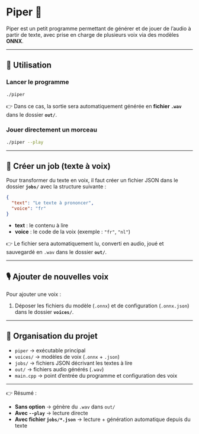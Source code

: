# Piper 🎵

Piper est un petit programme permettant de générer et de jouer de l’audio à partir de texte, avec prise en charge de plusieurs voix via des modèles **ONNX**.

---

## 🚀 Utilisation

### Lancer le programme

```bash
./piper
```

👉 Dans ce cas, la sortie sera automatiquement générée en **fichier `.wav`** dans le dossier **`out/`**.

### Jouer directement un morceau

```bash
./piper --play
```

---

## 📝 Créer un job (texte à voix)

Pour transformer du texte en voix, il faut créer un fichier JSON dans le dossier **`jobs/`** avec la structure suivante :

```json
{
  "text": "Le texte à prononcer",
  "voice": "fr"
}
```

* **text** : le contenu à lire
* **voice** : le code de la voix (exemple : `"fr"`, `"nl"`)

👉 Le fichier sera automatiquement lu, converti en audio, joué et sauvegardé en `.wav` dans le dossier **`out/`**.

---

## 🎙️ Ajouter de nouvelles voix

Pour ajouter une voix :

1. Déposer les fichiers du modèle (`.onnx`) et de configuration (`.onnx.json`) dans le dossier **`voices/`**.

---

## 📂 Organisation du projet

* `piper` → exécutable principal
* `voices/` → modèles de voix (`.onnx` + `.json`)
* `jobs/` → fichiers JSON décrivant les textes à lire
* `out/` → fichiers audio générés (`.wav`)
* `main.cpp` → point d’entrée du programme et configuration des voix

---

👉 Résumé :

* **Sans option** → génère du `.wav` dans `out/`
* **Avec `--play`** → lecture directe
* **Avec fichier `jobs/*.json`** → lecture + génération automatique depuis du texte
